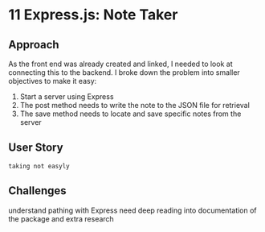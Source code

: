 # 11 Express.js: Note Taker

## Approach

As the front end was already created and linked, I needed to look at connecting this to the backend. I broke down the problem into smaller objectives to make it easy:

1. Start a server using Express
2. The post method needs to write the note to the JSON file for retrieval
3. The save method needs to locate and save specific notes from the server

## User Story

```
taking not easyly
```


## Challenges

understand pathing with Express 
 need deep reading into documentation of the package and extra research



